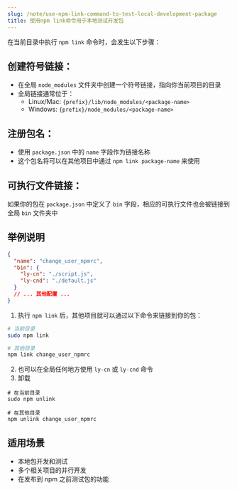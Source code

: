 ```yaml
---
slug: /note/use-npm-link-command-to-test-local-development-package
title: 使用npm link命令用于本地测试开发包
---
```

在当前目录中执行 `npm link` 命令时，会发生以下步骤：

## 创建符号链接：
- 在全局 `node_modules` 文件夹中创建一个符号链接，指向你当前项目的目录
- 全局链接通常位于：
	- Linux/Mac: `{prefix}/lib/node_modules/<package-name>`
	- Windows: `{prefix}/node_modules/<package-name>`

## 注册包名：
- 使用 `package.json` 中的 `name` 字段作为链接名称
- 这个包名将可以在其他项目中通过 `npm link package-name` 来使用

## 可执行文件链接：
如果你的包在 `package.json` 中定义了 `bin` 字段，相应的可执行文件也会被链接到全局 `bin` 文件夹中

## 举例说明
```json:change_user_npmrc/package.json
{
  "name": "change_user_npmrc",
  "bin": {
	"ly-cn": "./script.js",
	"ly-cnd": "./default.js"
  }
  // ... 其他配置 ...
}
```

1. 执行 `npm link` 后，其他项目就可以通过以下命令来链接到你的包：
```bash
# 当前目录
sudo npm link

# 其他目录
npm link change_user_npmrc
```

2. 也可以在全局任何地方使用 `ly-cn` 或 `ly-cnd` 命令
3. 卸载
```shell
# 在当前目录
sudo npm unlink

# 在其他目录
npm unlink change_user_npmrc
```

## 适用场景
- 本地包开发和测试
- 多个相关项目的并行开发
- 在发布到 npm 之前测试包的功能
